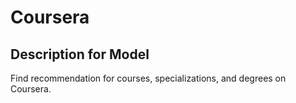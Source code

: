 # Coursera

## Description for Model

Find recommendation for courses, specializations, and degrees on Coursera.

